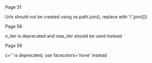 Page 31

Urls should not be created using os.path.join(), replace with '/'.join([])

Page 56

n_iter is deprecated and max_iter should be used instead

Page 59

c='' is deprecated, use facecolors='none' instead

